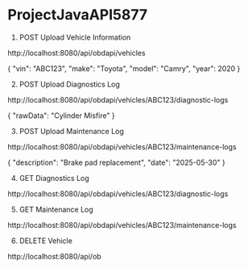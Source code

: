 ﻿# ProjectJavaAPI5877

1. POST Upload Vehicle Information	

http://localhost:8080/api/obdapi/vehicles

{
  "vin": "ABC123",
  "make": "Toyota",
  "model": "Camry",
  "year": 2020
}


2. POST Upload Diagnostics Log

http://localhost:8080/api/obdapi/vehicles/ABC123/diagnostic-logs

{
  "rawData": "Cylinder Misfire"
}


3. POST Upload Maintenance Log

http://localhost:8080/api/obdapi/vehicles/ABC123/maintenance-logs

{
  "description": "Brake pad replacement",
  "date": "2025-05-30"
}

4. GET Diagnostics Log

http://localhost:8080/api/obdapi/vehicles/ABC123/diagnostic-logs


5. GET Maintenance Log

http://localhost:8080/api/obdapi/vehicles/ABC123/maintenance-logs

6. DELETE Vehicle

http://localhost:8080/api/ob
